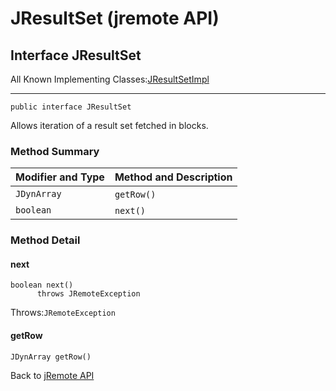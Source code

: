 # JResultSet (jremote API)

<PageHeader />

## Interface JResultSet

All Known Implementing Classes:[JResultSetImpl](./../io/jresultsetimpl-(jremote-api) "class in com.jbase.jremote.io")
* * *


```
public interface JResultSet
```

Allows iteration of a result set fetched in blocks.

### Method Summary


| Modifier and Type<br> | Method and Description<br> |
| --- | --- |
| `JDynArray`<br> | `getRow()` <br> |
| `boolean`<br> | `next()` <br> |

### Method Detail



#### next

```
boolean next()
      throws JRemoteException
```
Throws:`JRemoteException`




#### getRow

```
JDynArray getRow()
```

Back to [jRemote API](../../../../jremote-api/README.md)



  
<PageFooter />
